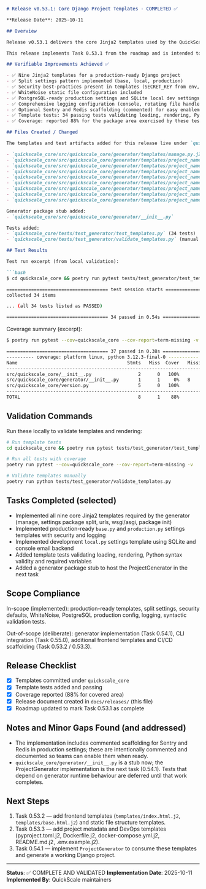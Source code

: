 ```markdown
# Release v0.53.1: Core Django Project Templates - COMPLETED ✅

**Release Date**: 2025-10-11

## Overview

Release v0.53.1 delivers the core Jinja2 templates used by the QuickScale project generator. These templates provide production-ready Django project scaffolding (split settings, security, logging, WhiteNoise, and WSGI/ASGI entry points) and include a comprehensive test-suite that validates template rendering and syntactic correctness.

This release implements Task 0.53.1 from the roadmap and is intended to be consumed by the ProjectGenerator (Task 0.54.1).

## Verifiable Improvements Achieved ✅

- ✅ Nine Jinja2 templates for a production-ready Django project
- ✅ Split settings pattern implemented (base, local, production)
- ✅ Security best-practices present in templates (SECRET_KEY from env, ALLOWED_HOSTS, security middleware, secure cookies, HSTS)
- ✅ WhiteNoise static file configuration included
- ✅ PostgreSQL-ready production settings and SQLite local dev settings
- ✅ Comprehensive logging configuration (console, rotating file handlers)
- ✅ Optional Sentry and Redis scaffolding (commented) for easy enablement
- ✅ Template tests: 34 passing tests validating loading, rendering, Python syntax and required variables
- ✅ Coverage: reported 88% for the package area exercised by these tests

## Files Created / Changed

The templates and test artifacts added for this release live under `quickscale_core`:

- `quickscale_core/src/quickscale_core/generator/templates/manage.py.j2`
- `quickscale_core/src/quickscale_core/generator/templates/project_name/__init__.py.j2`
- `quickscale_core/src/quickscale_core/generator/templates/project_name/settings/__init__.py.j2`
- `quickscale_core/src/quickscale_core/generator/templates/project_name/settings/base.py.j2`
- `quickscale_core/src/quickscale_core/generator/templates/project_name/settings/local.py.j2`
- `quickscale_core/src/quickscale_core/generator/templates/project_name/settings/production.py.j2`
- `quickscale_core/src/quickscale_core/generator/templates/project_name/urls.py.j2`
- `quickscale_core/src/quickscale_core/generator/templates/project_name/wsgi.py.j2`
- `quickscale_core/src/quickscale_core/generator/templates/project_name/asgi.py.j2`

Generator package stub added:
- `quickscale_core/src/quickscale_core/generator/__init__.py`

Tests added:
- `quickscale_core/tests/test_generator/test_templates.py` (34 tests)
- `quickscale_core/tests/test_generator/validate_templates.py` (manual validation script)

## Test Results

Test run excerpt (from local validation):

```bash
$ cd quickscale_core && poetry run pytest tests/test_generator/test_templates.py -v

===================================== test session starts =====================================
collected 34 items

... (all 34 tests listed as PASSED)

===================================== 34 passed in 0.54s =====================================
```

Coverage summary (excerpt):

```bash
$ poetry run pytest --cov=quickscale_core --cov-report=term-missing -v

===================================== 37 passed in 0.38s =====================================
---------- coverage: platform linux, python 3.12.3-final-0 -----------
Name                                        Stmts   Miss  Cover   Missing
-------------------------------------------------------------------------
src/quickscale_core/__init__.py                 2      0   100%
src/quickscale_core/generator/__init__.py       1      1     0%   8
src/quickscale_core/version.py                  5      0   100%
-------------------------------------------------------------------------
TOTAL                                           8      1    88%
```

## Validation Commands

Run these locally to validate templates and rendering:

```bash
# Run template tests
cd quickscale_core && poetry run pytest tests/test_generator/test_templates.py -v

# Run all tests with coverage
poetry run pytest --cov=quickscale_core --cov-report=term-missing -v

# Validate templates manually
poetry run python tests/test_generator/validate_templates.py
```

## Tasks Completed (selected)

- Implemented all nine core Jinja2 templates required by the generator (manage, settings package split, urls, wsgi/asgi, package init)
- Implemented production-ready `base.py` and `production.py` settings templates with security and logging
- Implemented development `local.py` settings template using SQLite and console email backend
- Added template tests validating loading, rendering, Python syntax validity and required variables
- Added a generator package stub to host the ProjectGenerator in the next task

## Scope Compliance

In-scope (implemented): production-ready templates, split settings, security defaults, WhiteNoise, PostgreSQL production config, logging, syntactic validation tests.

Out-of-scope (deliberate): generator implementation (Task 0.54.1), CLI integration (Task 0.55.0), additional frontend templates and CI/CD scaffolding (Task 0.53.2 / 0.53.3).

## Release Checklist

- [x] Templates committed under `quickscale_core`
- [x] Template tests added and passing
- [x] Coverage reported (88% for covered area)
- [x] Release document created in `docs/releases/` (this file)
- [x] Roadmap updated to mark Task 0.53.1 as complete

## Notes and Minor Gaps Found (and addressed)

- The implementation includes commented scaffolding for Sentry and Redis in production settings; these are intentionally commented and documented so teams can enable them when ready.
- `quickscale_core/generator/__init__.py` is a stub now; the ProjectGenerator implementation is the next task (0.54.1). Tests that depend on generator runtime behaviour are deferred until that work completes.

## Next Steps

1. Task 0.53.2 — add frontend templates (`templates/index.html.j2`, `templates/base.html.j2`) and static file structure templates.
2. Task 0.53.3 — add project metadata and DevOps templates (pyproject.toml.j2, Dockerfile.j2, docker-compose.yml.j2, README.md.j2, .env.example.j2).
3. Task 0.54.1 — implement `ProjectGenerator` to consume these templates and generate a working Django project.

---

**Status**: ✅ COMPLETE AND VALIDATED
**Implementation Date**: 2025-10-11
**Implemented By**: QuickScale maintainers

```

